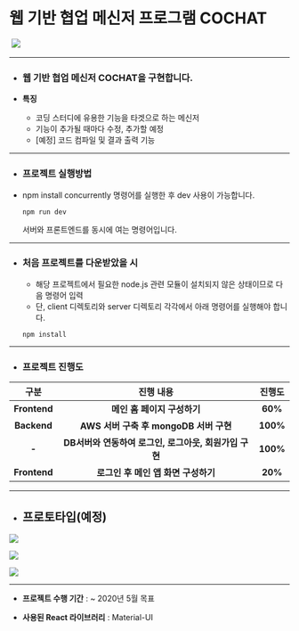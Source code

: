 # 웹 기반 협업 메신저 프로그램 COCHAT


​                                            ![](https://i.imgur.com/2DflfFB.png) 



------

* ### **웹 기반 협업 메신저 COCHAT을 구현합니다.**

* **특징**
  
  * 코딩 스터디에 유용한 기능을 타겟으로 하는 메신저
  * 기능이 추가될 때마다 수정, 추가할 예정
  * [예정] 코드 컴파일 및 결과 출력 기능



------

* ### **프로젝트 실행방법**

* npm install concurrently 명령어를 실행한 후 dev 사용이 가능합니다.

  ```
  npm run dev
  ```

  서버와 프론트엔드를 동시에 여는 명령어입니다.

------



* ### **처음 프로젝트를 다운받았을 시**

  * 해당 프로젝트에서 필요한 node.js 관련 모듈이 설치되지 않은 상태이므로 다음 명령어 입력
  * 단, client 디렉토리와 server 디렉토리 각각에서 아래 명령어를 실행해야 합니다.

  ```
  npm install
  ```

------

* ### **프로젝트 진행도**

|     구분     |                       진행 내용                       |  진행도  |
| :----------: | :---------------------------------------------------: | :------: |
| **Frontend** |              **메인 홈 페이지 구성하기**              | **60%**  |
| **Backend**  |        **AWS 서버 구축 후 mongoDB 서버 구현**         | **100%** |
|    **-**     | **DB서버와 연동하여 로그인, 로그아웃, 회원가입 구현** | **100%** |
| **Frontend** |          **로그인 후 메인 앱 화면 구성하기**          | **20%**  |



------

* ## **프로토타입(예정)**

![](https://i.imgur.com/h5JMKjv.png)



![](https://i.imgur.com/fpSGEqT.png)

![](https://i.imgur.com/4j7R1bn.png)



------

* **프로젝트 수행 기간** : ~ 2020년 5월 목표

* **사용된 React 라이브러리** : Material-UI

